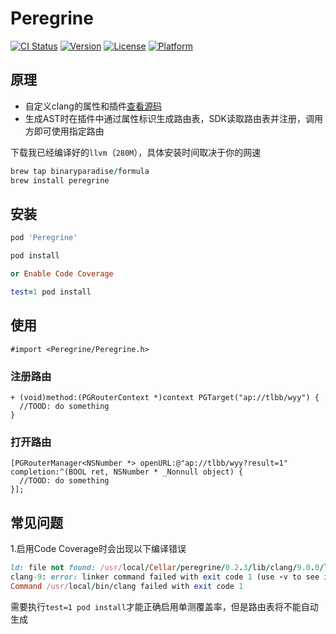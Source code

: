# Peregrine

[![CI Status](https://img.shields.io/travis/BinaryParadise/Peregrine.svg?style=flat)](https://travis-ci.org/BinaryParadise/Peregrine)
[![Version](https://img.shields.io/cocoapods/v/Peregrine.svg?style=flat)](https://cocoapods.org/pods/Peregrine)
[![License](https://img.shields.io/cocoapods/l/Peregrine.svg?style=flat)](https://cocoapods.org/pods/Peregrine)
[![Platform](https://img.shields.io/cocoapods/p/Peregrine.svg?style=flat)](https://cocoapods.org/pods/Peregrine)

## 原理

- 自定义clang的属性和插件[查看源码](https://github.com/BinaryParadise/clang/tree/peregrine)
- 生成AST时在插件中通过属性标识生成路由表，SDK读取路由表并注册，调用方即可使用指定路由

下载我已经编译好的`llvm`（`280M`），具体安装时间取决于你的网速

```ruby
brew tap binaryparadise/formula
brew install peregrine
```

## 安装

```ruby
pod 'Peregrine'
```

```ruby
pod install

or Enable Code Coverage

test=1 pod install
```

## 使用


```objc
#import <Peregrine/Peregrine.h>
```

### 注册路由

```objc
+ (void)method:(PGRouterContext *)context PGTarget("ap://tlbb/wyy") {
  //TOOD: do something
}

```
### 打开路由

```objc
[PGRouterManager<NSNumber *> openURL:@"ap://tlbb/wyy?result=1" completion:^(BOOL ret, NSNumber * _Nonnull object) {
  //TOOD: do something
}];
```

## 常见问题

1.启用Code Coverage时会出现以下编译错误

```ruby
ld: file not found: /usr/local/Cellar/peregrine/0.2.3/lib/clang/9.0.0/lib/darwin/libclang_rt.profile_iossim.a
clang-9: error: linker command failed with exit code 1 (use -v to see invocation)
Command /usr/local/bin/clang failed with exit code 1
```

需要执行`test=1 pod install`才能正确启用单测覆盖率，但是路由表将不能自动生成

